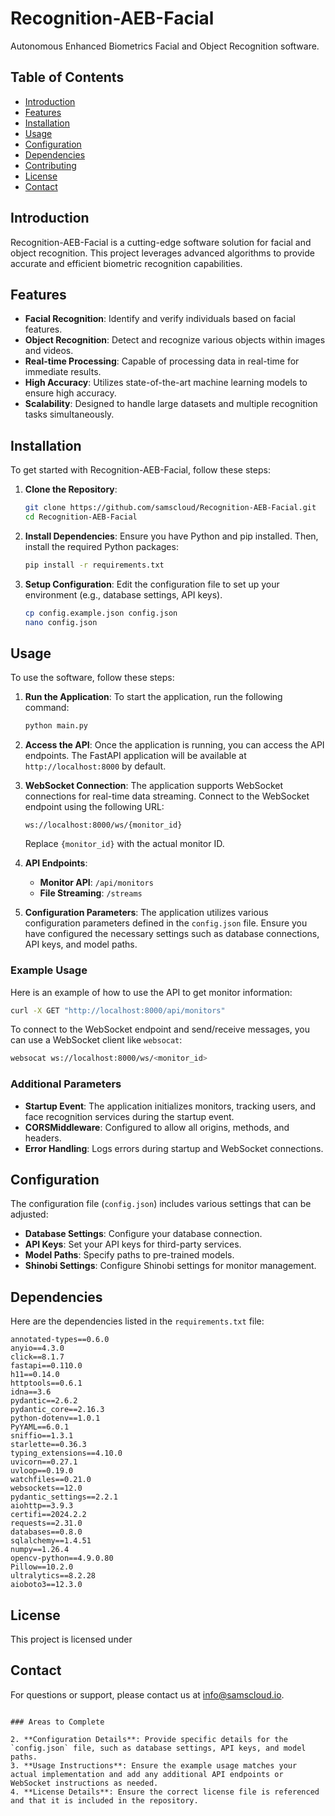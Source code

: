 # Recognition-AEB-Facial

Autonomous Enhanced Biometrics Facial and Object Recognition software.

## Table of Contents
- [Introduction](#introduction)
- [Features](#features)
- [Installation](#installation)
- [Usage](#usage)
- [Configuration](#configuration)
- [Dependencies](#dependencies)
- [Contributing](#contributing)
- [License](#license)
- [Contact](#contact)

## Introduction
Recognition-AEB-Facial is a cutting-edge software solution for facial and object recognition. This project leverages advanced algorithms to provide accurate and efficient biometric recognition capabilities.

## Features
- **Facial Recognition**: Identify and verify individuals based on facial features.
- **Object Recognition**: Detect and recognize various objects within images and videos.
- **Real-time Processing**: Capable of processing data in real-time for immediate results.
- **High Accuracy**: Utilizes state-of-the-art machine learning models to ensure high accuracy.
- **Scalability**: Designed to handle large datasets and multiple recognition tasks simultaneously.

## Installation
To get started with Recognition-AEB-Facial, follow these steps:

1. **Clone the Repository**:
   ```bash
   git clone https://github.com/samscloud/Recognition-AEB-Facial.git
   cd Recognition-AEB-Facial
   ```

2. **Install Dependencies**:
   Ensure you have Python and pip installed. Then, install the required Python packages:
   ```bash
   pip install -r requirements.txt
   ```

3. **Setup Configuration**:
   Edit the configuration file to set up your environment (e.g., database settings, API keys).
   ```bash
   cp config.example.json config.json
   nano config.json
   ```

## Usage
To use the software, follow these steps:

1. **Run the Application**:
   To start the application, run the following command:
   ```bash
   python main.py
   ```

2. **Access the API**:
   Once the application is running, you can access the API endpoints. The FastAPI application will be available at `http://localhost:8000` by default.

3. **WebSocket Connection**:
   The application supports WebSocket connections for real-time data streaming. Connect to the WebSocket endpoint using the following URL:
   ```plaintext
   ws://localhost:8000/ws/{monitor_id}
   ```
   Replace `{monitor_id}` with the actual monitor ID.

4. **API Endpoints**:
   - **Monitor API**: `/api/monitors`
   - **File Streaming**: `/streams`

5. **Configuration Parameters**:
   The application utilizes various configuration parameters defined in the `config.json` file. Ensure you have configured the necessary settings such as database connections, API keys, and model paths.

### Example Usage
Here is an example of how to use the API to get monitor information:

```bash
curl -X GET "http://localhost:8000/api/monitors"
```

To connect to the WebSocket endpoint and send/receive messages, you can use a WebSocket client like `websocat`:

```bash
websocat ws://localhost:8000/ws/<monitor_id>
```

### Additional Parameters
- **Startup Event**: The application initializes monitors, tracking users, and face recognition services during the startup event.
- **CORSMiddleware**: Configured to allow all origins, methods, and headers.
- **Error Handling**: Logs errors during startup and WebSocket connections.

## Configuration
The configuration file (`config.json`) includes various settings that can be adjusted:
- **Database Settings**: Configure your database connection.
- **API Keys**: Set your API keys for third-party services.
- **Model Paths**: Specify paths to pre-trained models.
- **Shinobi Settings**: Configure Shinobi settings for monitor management.

## Dependencies
Here are the dependencies listed in the `requirements.txt` file:

```plaintext
annotated-types==0.6.0
anyio==4.3.0
click==8.1.7
fastapi==0.110.0
h11==0.14.0
httptools==0.6.1
idna==3.6
pydantic==2.6.2
pydantic_core==2.16.3
python-dotenv==1.0.1
PyYAML==6.0.1
sniffio==1.3.1
starlette==0.36.3
typing_extensions==4.10.0
uvicorn==0.27.1
uvloop==0.19.0
watchfiles==0.21.0
websockets==12.0
pydantic_settings==2.2.1
aiohttp==3.9.3
certifi==2024.2.2
requests==2.31.0
databases==0.8.0
sqlalchemy==1.4.51
numpy==1.26.4
opencv-python==4.9.0.80
Pillow==10.2.0
ultralytics==8.2.28
aioboto3==12.3.0
```

## License
This project is licensed under 

## Contact
For questions or support, please contact us at info@samscloud.io.
```

### Areas to Complete

2. **Configuration Details**: Provide specific details for the `config.json` file, such as database settings, API keys, and model paths.
3. **Usage Instructions**: Ensure the example usage matches your actual implementation and add any additional API endpoints or WebSocket instructions as needed.
4. **License Details**: Ensure the correct license file is referenced and that it is included in the repository.

